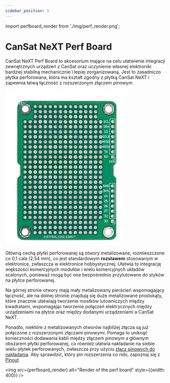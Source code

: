 ```yaml
---
sidebar_position: 3
---
```


import perfboard_render from './img/perf_render.png';


# CanSat NeXT Perf Board

CanSat NeXT Perf Board to akcesorium mające na celu ułatwienie integracji zewnętrznych urządzeń z CanSat oraz uczynienie własnej elektroniki bardziej stabilną mechanicznie i lepiej zorganizowaną. Jest to zasadniczo płytka perforowana, która ma kształt zgodny z płytką CanSat NeXT i zapewnia łatwą łączność z rozszerzonym złączem pinowym.

![CanSat NeXT Perf Board](./img/perfboard.png)

Główną cechą płytki perforowanej są otwory metalizowane, rozmieszczone co 0,1 cala (2,54 mm), co jest standardowym **rozstawem** stosowanym w elektronice, zwłaszcza w elektronice hobbystycznej. Ułatwia to integrację większości komercyjnych modułów i wielu komercyjnych układów scalonych, ponieważ mogą być one bezpośrednio przylutowane do styków na płytce perforowanej.

Na górnej stronie otwory mają mały metalizowany pierścień wspomagający łączność, ale na dolnej stronie znajdują się duże metalizowane prostokąty, które znacznie ułatwiają tworzenie mostków lutowniczych między kwadratami, wspomagając tworzenie połączeń elektrycznych między urządzeniami na płytce oraz między dodanymi urządzeniami a CanSat NeXT.

Ponadto, niektóre z metalizowanych otworów najbliżej złącza są już połączone z rozszerzonymi złączami pinowymi. Pomaga to uniknąć konieczności dodawania kabli między złączem pinowym a głównym obszarem płytki perforowanej, co również ułatwia nakładanie na siebie wielu płytek perforowanych, zwłaszcza przy użyciu [złącz pinowych do nakładania](https://spacelabnextdoor.com/electronics/32-cansat-next-stacking-header). Aby sprawdzić, który pin rozszerzenia co robi, zapoznaj się z [Pinout](../CanSat-hardware/pin_out)

<img src={perfboard_render} alt="Render of the perf board" style={{width: 400}} />